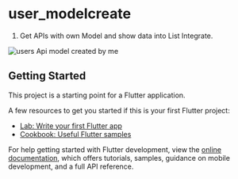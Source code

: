 # user_modelcreate
1. Get APIs with own Model and show data into List Integrate.
   
![users Api model created by me](https://github.com/iabdulwahab7/flutter-users_api/assets/76598467/014bcd69-3b1b-4b3c-9d6a-bf4cf861c3d9)

## Getting Started

This project is a starting point for a Flutter application.

A few resources to get you started if this is your first Flutter project:

- [Lab: Write your first Flutter app](https://docs.flutter.dev/get-started/codelab)
- [Cookbook: Useful Flutter samples](https://docs.flutter.dev/cookbook)

For help getting started with Flutter development, view the
[online documentation](https://docs.flutter.dev/), which offers tutorials,
samples, guidance on mobile development, and a full API reference.
